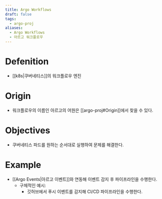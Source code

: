 ```yaml
---
title: Argo Workflows
draft: false
tags:
  - argo-proj
aliases:
  - Argo Workflows
  - 아르고 워크플로우
---
```

# Defenition
- [[k8s|쿠버네티스]]의 워크플로우 엔진


# Origin
- 워크플로우의 이름인 아르고의 어원은 [[argo-proj#Origin]]에서 찾을 수 있다.


# Objectives 
- 쿠버네티스 파드를 원하는 순서대로 실행하여 문제를 해결한다.


# Example 
- [[Argo Events|아르고 이벤트]]와 연동해 이벤트 감지 후 파이프라인을 수행한다.
	- 구체적인 예시:
		- 깃허브에서 푸시 이벤트를 감지해 CI/CD 파이프라인을 수행한다.
